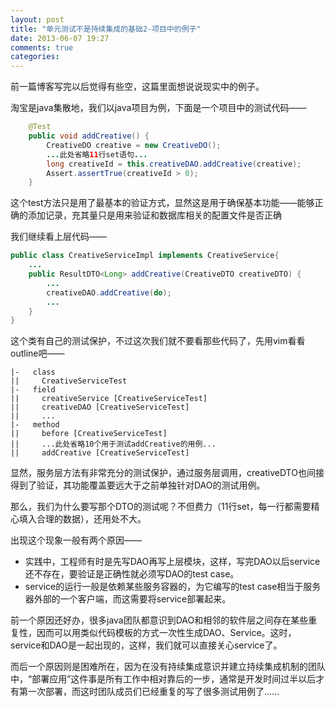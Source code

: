 ```yaml
---
layout: post
title: "单元测试不是持续集成的基础2-项目中的例子"
date: 2013-06-07 19:27
comments: true
categories: 
---
```

前一篇博客写完以后觉得有些空，这篇里面想说说现实中的例子。

淘宝是java集散地，我们以java项目为例，下面是一个项目中的测试代码——

```java
    @Test             
    public void addCreative() {
        CreativeDO creative = new CreativeDO();
        ...此处省略11行set语句...
        long creativeId = this.creativeDAO.addCreative(creative);
        Assert.assertTrue(creativeId > 0);
    }
```

这个test方法只是用了最基本的验证方式，显然这是用于确保基本功能——能够正确的添加记录，充其量只是用来验证和数据库相关的配置文件是否正确

我们继续看上层代码——
```java
public class CreativeServiceImpl implements CreativeService{
    ...
    public ResultDTO<Long> addCreative(CreativeDTO creativeDTO) {
        ...
        creativeDAO.addCreative(do);
        ...
    }
}
```
这个类有自己的测试保护，不过这次我们就不要看那些代码了，先用vim看看outline吧——
```   
|-   class          
||     CreativeServiceTest  
|-   field
||     creativeService [CreativeServiceTest]
||     creativeDAO [CreativeServiceTest]
||     ...
|-   method 
||     before [CreativeServiceTest]
||     ...此处省略10个用于测试addCreative的用例...
||     addCreative [CreativeServiceTest]
```
显然，服务层方法有非常充分的测试保护，通过服务层调用，creativeDTO也间接得到了验证，其功能覆盖要远大于之前单独针对DAO的测试用例。

那么，我们为什么要写那个DTO的测试呢？不但费力（11行set，每一行都需要精心填入合理的数据），还用处不大。

出现这个现象一般有两个原因——  
* 实践中，工程师有时是先写DAO再写上层模块，这样，写完DAO以后service还不存在，要验证是正确性就必须写DAO的test case。
* service的运行一般是依赖某些服务容器的，为它编写的test case相当于服务器外部的一个客户端，而这需要将service部署起来。

前一个原因还好办，很多java团队都意识到DAO和相邻的软件层之间存在某些重复性，因而可以用类似代码模板的方式一次性生成DAO、Service。这时，service和DAO是一起出现的，这样，我们就可以直接关心service了。

而后一个原因则是困难所在，因为在没有持续集成意识并建立持续集成机制的团队中，“部署应用”这件事是所有工作中相对靠后的一步，通常是开发时间过半以后才有第一次部署，而这时团队成员们已经重复的写了很多测试用例了......
